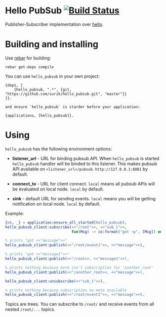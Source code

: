 # Hello PubSub [![Build Status](https://travis-ci.org/surik/hello_pubsub.svg)](https://travis-ci.org/surik/hello_pubsub)

Publisher-Subscriber implementation over [hello](https://github.com/travelping/hello).

# Building and installing

Use [rebar](https://github.com/rebar/rebar) for building:
    
    rebar get-deps compile

You can use `hello_pubsub` in your own project:

    {deps, [
        {hello_pubsub, ".*", {git, "https://github.com/surik/hello_pubsub.git", "master"}}
    ]}.

    and ensure `hello_pubsub` is starder before your application:

    {applications, [hello_pubsub]}.

# Using
    
`hello_pubsub` has the following environment options:

* __listener_url__ - URL for binding pubsub API. When `hello_pubsub` is started `hello_pubsub` handler will be binded to this listener. This makes pubsub API available on `<listener_url>/pubsub`. `http://127.0.0.1:8081` by default.

* __connect_to__ - URL for client connect. `local` means all pubsub APIs will be evaluated on local node. `local` by default.

* __sink__ - default URL for sending events. `local` means you will be getting notification on local node. `local` by default.


Example:

```erlang
{ok, _} = application:ensure_all_started(hello_pubsub),
hello_pubsub_client:subscribe(<<"/root">>, <<"sub_1">>, 
                              fun(Msg) -> io:format("got ~p", [Msg]) end),

% prints "got <<"message">>" 
hello_pubsub_client:publish(<<"/root/event1">>, <<"message">>),

% prints "got <<"message1">>"
hello_pubsub_client:publish(<<"/root>>, <<"message1">>),

% prints nothing because here isn't subscription for 'another_root'
hello_pubsub_client:publish(<<"/another_root>>, <<"message">>),

hello_pubsub_client:unsubscribe(<<"sub_1">>).

% prints nothing because subscription no mote available
hello_pubsub_client:publish(<<"/root/event1">>, <<"message">>).
```

Topics are trees. You can subscribe to `/root/` and receive events from all nested `/root/...` topics.
